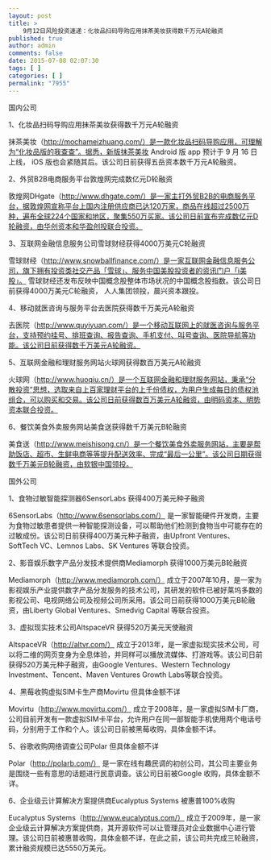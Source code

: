 ```yaml
---
layout: post
title: >
    9月12日风险投资速递：化妆品扫码导购应用抹茶美妆获得数千万元A轮融资
published: true
author: admin
comments: false
date: 2015-07-08 02:07:30
tags: [ ]
categories: [ ]
permalink: "7955"
---
```



国内公司

1、化妆品扫码导购应用抹茶美妆获得数千万元A轮融资

抹茶美妆（http://mochameizhuang.com/）是一款化妆品扫码导购应用，可理解为“化妆品版的我查查”。据悉，新版抹茶美妆 Android 版 app 预计于 9 月 16 日上线， iOS 版也会紧随其后。该公司日前获得五岳资本数千万元A轮融资。

2、外贸B2B电商服务平台敦煌网完成数亿元D轮融资

敦煌网DHgate（http://www.dhgate.com/）是一家主打外贸B2B的电商服务平台，据敦煌网宣称平台上国内注册供应商已达120万家，商品在线超过2500万种，遍布全球224个国家和地区，聚集550万买家。该公司日前宣布完成数亿元D轮融资，由华创资本和华盈创投联合投资。

3、互联网金融信息服务公司雪球财经获得4000万美元C轮融资

雪球财经（http://www.snowballfinance.com/）是一家互联网金融信息服务公司，旗下拥有投资类社交产品「雪球」、服务中国美股投资者的资讯门户「i美股」。 雪球财经还发布反映中国概念股整体市场状况的中国概念股指数。该公司日前获得4000万美元C轮融资， 人人集团领投，晨兴资本跟投。

4、移动就医咨询与服务平台去医院获得数千万美元A轮融资

去医院（http://www.quyiyuan.com/）是一个移动互联网上的就医咨询与服务平台，支持预约挂号、排班查询、报告查询、手机支付、叫号查询、医院导航等功能。该公司日前获得数千万美元A轮融资。

5、互联网金融和理财服务网站火球网获得数百万美元A轮融资

火球网（http://www.huoqiu.cn/）是一个互联网金融和理财服务网站，秉承“分散投资”思想，选取来自上百家理财平台的上千份债权，为用户生成每日的债权池组合，可以购买和交易。该公司日前获得数百万美元A轮融资，由明码资本、明势资本联合投资。

6、餐饮美食外卖服务网站美食送获得数千万美元B轮融资

美食送（http://www.meishisong.cn/）是一个餐饮美食外卖服务网站，主要是帮助饭店、超市、生鲜电商等等提升配送效率、完成“最后一公里”。该公司日期获得数千万美元B轮融资，由软银中国领投。

国外公司

1、食物过敏智能探测器6SensorLabs 获得400万美元种子融资

6SensorLabs（http://www.6sensorlabs.com/） 是一家智能硬件开发商，主要为食物过敏患者提供一种智能探测设备，可以帮助他们检测到食物当中可能存在的过敏成份。该公司日前获得400万美元种子融资，由Upfront Ventures、SoftTech VC、Lemnos Labs、SK Ventures 等联合投资。

2、影音娱乐数字产品分发技术提供商Mediamorph 获得1000万美元B轮融资

Mediamorph（http://www.mediamorph.com/） 成立于2007年10月，是一家为影视娱乐产业提供数字产品分发服务的技术公司，其研发的软件已被好莱坞多数的影视公司、电视网络公司及视频公司所采用。该公司日前获得1000万美元B轮融资，由Liberty Global Ventures、Smedvig Capital 等联合投资。

3、虚拟现实技术公司AltspaceVR 获得520万美元天使融资

AltspaceVR（http://altvr.com/） 成立于2013年，是一家虚拟现实技术公司，可以将二维的网页变身为全息体验，并同样可以播放流媒体、打游戏等。该公司日前获得520万美元种子融资，由Google Ventures、Western Technology Investment、Tencent、Maven Ventures Growth Labs等联合投资。

4、黑莓收购虚拟SIM卡生产商Movirtu 但具体金额不详

Movirtu（http://www.movirtu.com/） 成立于2008年，是一家虚拟SIM卡厂商，公司目前开发有一款虚拟SIM卡平台，允许用户在同一部智能手机使用两个电话号码，分别用于工作和个人。该公司日前被黑莓收购，具体金额不详。

5、谷歌收购网络调查公司Polar 但具体金额不详

Polar（http://polarb.com/） 是一家在线有趣民调的初创公司，其公司主要业务是围绕一些有意思的话题进行民意调查。该公司日前被Google 收购，具体金额不详。

6、企业级云计算解决方案提供商Eucalyptus Systems 被惠普100%收购

Eucalyptus Systems（http://www.eucalyptus.com/） 成立于2009年，是一家企业级云计算解决方案提供商，其开源软件可以让管理员对企业数据中心进行管理。该公司日前被惠普收购，具体金额不详，在此之前，该公司共完成三轮融资，累计融资规模已达5550万美元。